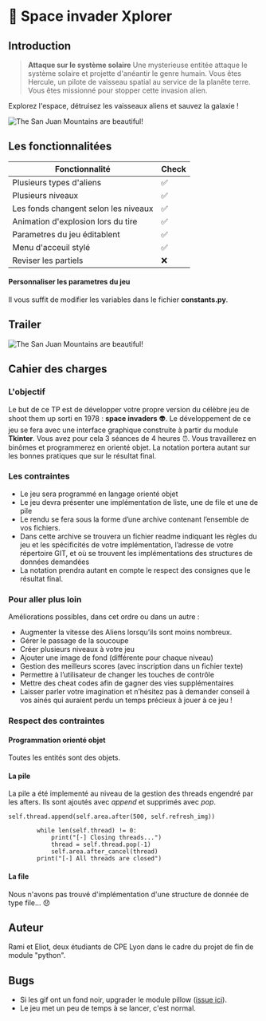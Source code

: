 
# :space_invader: Space invader Xplorer 

## Introduction

> **Attaque sur le système solaire**
> Une mysterieuse entitée attaque le système solaire et projette d'anéantir le genre humain. Vous êtes Hercule, un pilote de vaisseau spatial au service de la planête terre. Vous êtes missionné pour stopper cette invasion alien.

Explorez l'espace, détruisez les vaisseaux aliens et sauvez la galaxie !

![The San Juan Mountains are beautiful!](/image/Screenshot_2.png "Une partie de jeu")

## Les fonctionnalitées

Fonctionnalité | Check
---------|----------
 Plusieurs types d'aliens | :white_check_mark:
 Plusieurs niveaux | :white_check_mark:
 Les fonds changent selon les niveaux | :white_check_mark:
 Animation d'explosion lors du tire | :white_check_mark:
 Parametres du jeu éditablent | :white_check_mark:
 Menu d'acceuil stylé | :white_check_mark:
  Reviser les partiels | :x:

#### Personnaliser les parametres du jeu

Il vous suffit de modifier les variables dans le fichier **constants.py**.

## Trailer

![The San Juan Mountains are beautiful!](/image/space_invaders.gif "Une partie de jeu")

## Cahier des charges

### L'objectif

Le but de ce TP est de développer votre propre version du célèbre jeu de shoot them up sorti en 1978 : **space invaders** :alien:\. Le développement de ce jeu se fera avec une interface graphique construite à partir du
module **Tkinter**. Vous avez pour cela 3 séances de 4 heures :alarm_clock:\. Vous travaillerez en binômes et programmerez en orienté objet. La notation portera autant sur les bonnes pratiques que sur le résultat final\.

### Les contraintes

* Le jeu sera programmé en langage orienté objet
* Le jeu devra présenter une implémentation de liste, une de file et une de pile
* Le rendu se fera sous la forme d’une archive contenant l’ensemble de vos fichiers.
* Dans cette archive se trouvera un fichier readme indiquant les règles du jeu et les spécificités de votre
implémentation, l’adresse de votre répertoire GIT, et où se trouvent les implémentations des structures
de données demandées
* La notation prendra autant en compte le respect des consignes que le résultat final. 

### Pour aller plus loin

Améliorations possibles, dans cet ordre ou dans un autre :
* Augmenter la vitesse des Aliens lorsqu’ils sont moins nombreux\.
* Gérer le passage de la soucoupe
* Créer plusieurs niveaux à votre jeu
* Ajouter une image de fond (différente pour chaque niveau)
* Gestion des meilleurs scores (avec inscription dans un fichier texte)
* Permettre à l’utilisateur de changer les touches de contrôle
* Mettre des cheat codes afin de gagner des vies supplémentaires
* Laisser parler votre imagination et n’hésitez pas à demander conseil à vos ainés qui auraient perdu un temps précieux à jouer à ce jeu !

### Respect des contraintes

#### Programmation orienté objet

Toutes les entités sont des objets.

#### La pile

La pile a été implementé au niveau de la gestion des threads engendré par les afters. Ils sont ajoutés avec _append_ et supprimés avec _pop_.

```
self.thread.append(self.area.after(500, self.refresh_img))
```

```
        while len(self.thread) != 0:
            print("[-] Closing threads...")
            thread = self.thread.pop(-1)
            self.area.after_cancel(thread)
        print("[-] All threads are closed")
``` 

#### La file

Nous n'avons pas trouvé d'implémentation d'une structure de donnée de type file... :disappointed:

## Auteur

Rami et Eliot, deux étudiants de CPE Lyon dans le cadre du projet de fin de module "python".

## Bugs

* Si les gif ont un fond noir, upgrader le module pillow ([issue ici](https://github.com/python-pillow/Pillow/issues/5755)).
* Le jeu met un peu de temps à se lancer, c'est normal.